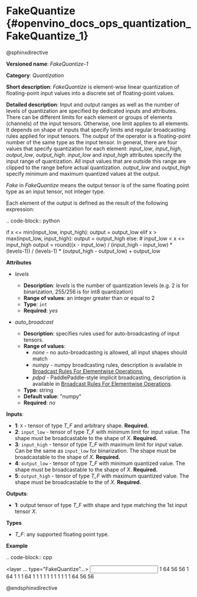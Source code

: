 # FakeQuantize {#openvino_docs_ops_quantization_FakeQuantize_1}

@sphinxdirective

**Versioned name**: *FakeQuantize-1*

**Category**: *Quantization*

**Short description**: *FakeQuantize* is element-wise linear quantization of floating-point input values into a discrete set of floating-point values.

**Detailed description**: Input and output ranges as well as the number of levels of quantization 
are specified by dedicated inputs and attributes. There can be different limits for each element or 
groups of elements (channels) of the input tensors. Otherwise, one limit applies to all elements. 
It depends on shape of inputs that specify limits and regular broadcasting rules applied for input tensors. 
The output of the operator is a floating-point number of the same type as the input tensor. 
In general, there are four values that specify quantization for each element: *input_low*, *input_high*, *output_low*, *output_high*. 
*input_low* and *input_high* attributes specify the input range of quantization. All input values that are 
outside this range are clipped to the range before actual quantization. *output_low* and *output_high* 
specify minimum and maximum quantized values at the output.

*Fake* in *FakeQuantize* means the output tensor is of the same floating point type as an input tensor, not integer type.

Each element of the output is defined as the result of the following expression:

.. code-block:: python

   if x <= min(input_low, input_high):
       output = output_low
   elif x > max(input_low, input_high):
       output = output_high
   else:
       # input_low < x <= input_high
       output = round((x - input_low) / (input_high - input_low) * (levels-1)) / (levels-1) * (output_high - output_low) + output_low


**Attributes**

* *levels*

  * **Description**: *levels* is the number of quantization levels (e.g. 2 is for binarization, 255/256 is for int8 quantization)
  * **Range of values**: an integer greater than or equal to 2
  * **Type**: `int`
  * **Required**: *yes*

* *auto_broadcast*

  * **Description**: specifies rules used for auto-broadcasting of input tensors.
  * **Range of values**:
    * *none* - no auto-broadcasting is allowed, all input shapes should match
    * *numpy* - numpy broadcasting rules, description is available in [Broadcast Rules For Elementwise Operations](../broadcast_rules.md),
    * *pdpd* - PaddlePaddle-style implicit broadcasting, description is available in [Broadcast Rules For Elementwise Operations](../broadcast_rules.md).
  * **Type**: string
  * **Default value**: "numpy"
  * **Required**: *no*

**Inputs**:

* **1**: `X` - tensor of type *T_F* and arbitrary shape. **Required.**
* **2**: `input_low` - tensor of type *T_F* with minimum limit for input value. The shape must be broadcastable to the shape of *X*. **Required.**
* **3**: `input_high` - tensor of type *T_F* with maximum limit for input value. Can be the same as `input_low` for binarization. 
  The shape must be broadcastable to the shape of *X*. **Required.**
* **4**: `output_low` - tensor of type *T_F* with minimum quantized value. The shape must be broadcastable to the shape of *X*. **Required.**
* **5**: `output_high` - tensor of type *T_F* with maximum quantized value. The shape must be broadcastable to the of *X*. **Required.**

**Outputs**:

* **1**: output tensor of type *T_F* with shape and type matching the 1st input tensor *X*.

**Types**

* *T_F*: any supported floating point type.

**Example**

.. code-block:: cpp

   <layer … type="FakeQuantize"…>
       <data levels="2"/>
       <input>
           <port id="0">
               <dim>1</dim>
               <dim>64</dim>
               <dim>56</dim>
               <dim>56</dim>
           </port>
           <port id="1">
               <dim>1</dim>
               <dim>64</dim>
               <dim>1</dim>
               <dim>1</dim>
           </port>
           <port id="2">
               <dim>1</dim>
               <dim>64</dim>
               <dim>1</dim>
               <dim>1</dim>
           </port>
           <port id="3">
               <dim>1</dim>
               <dim>1</dim>
               <dim>1</dim>
               <dim>1</dim>
           </port>
           <port id="4">
               <dim>1</dim>
               <dim>1</dim>
               <dim>1</dim>
               <dim>1</dim>
           </port>
       </input>
       <output>
           <port id="5">
               <dim>1</dim>
               <dim>64</dim>
               <dim>56</dim>
               <dim>56</dim>
           </port>
       </output>
   </layer>


@endsphinxdirective

